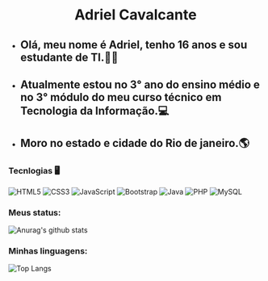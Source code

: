 <h1 align="center"> Adriel Cavalcante </h1>

- ## Olá, meu nome é Adriel, tenho 16 anos e sou estudante de TI.👨‍💻
- ## Atualmente estou no 3° ano do ensino médio e no 3° módulo do meu curso técnico em Tecnologia da Informação.💻
- ## Moro no estado e cidade do Rio de janeiro.🌎
### Tecnlogias 🖥
![HTML5](https://img.shields.io/badge/-HTML5-%23E44D27?style=flat-square&logo=html5&logoColor=ffffff) ![CSS3](https://img.shields.io/badge/-CSS3-%2300BFFF?style=flat-square&logo=CSS3&logoColor=ffffff) ![JavaScript](https://img.shields.io/badge/-JavaScript-%23FFC500?style=flat-square&logo=javascript&logoColor=ffffff) ![Bootstrap](https://img.shields.io/badge/-Bootstrap-563D7C?style=flat-square&logo=Bootstrap) ![Java](https://img.shields.io/badge/-Java-%23FF0000?style=flat-square&logo=Java&logoColor=ffffff) ![PHP](https://img.shields.io/badge/-PHP-%236495ED?style=flat-square&logo=PHP&logoColor=ffffff) ![MySQL](https://img.shields.io/badge/-MySQL-%234169E1?style=flat-square&logo=MySQL&logoColor=ffffff)
### Meus status:
![Anurag's github stats](https://github-readme-stats.vercel.app/api?username=AdrielCavalcante&show_icons=true&theme=radical)
### Minhas linguagens:
![Top Langs](https://github-readme-stats.vercel.app/api/top-langs/?username=AdrielCavalcante&layout=compact&hide=Hack&show_icons=true)
